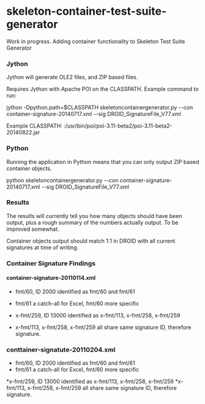 skeleton-container-test-suite-generator
=======================================

Work in progress. Adding container functionality to Skeleton Test Suite Generator

### Jython

Jython will generate OLE2 files, and ZIP based files. 

Requires Jython with Apache POI on the CLASSPATH. Example command to run:

jython -Dpython.path=$CLASSPATH skeletoncontainergenerator.py --con container-signature-20140717.xml --sig DROID_SignatureFile_V77.xml 

Example CLASSPATH: :/usr/bin/poi/poi-3.11-beta2/poi-3.11-beta2-20140822.jar

### Python

Running the application in Python means that you can only output ZIP based container objects. 

python skeletoncontainergenerator.py --con container-signature-20140717.xml --sig DROID_SignatureFile_V77.xml 

### Results

The results will currently tell you how many objects should have been output, plus a rough summary of the numbers actually output. To be improved somewhat. 

Container objects output should match 1:1 in DROID with all current signatures at time of writing. 

### Container Signature Findings

#### container-signature-20110114.xml

* fmt/60, ID 2000 identified as fmt/60 and fmt/61
* fmt/61 a catch-all for Excel, fmt/60 more specific

* x-fmt/259, ID 13000 identified as x-fmt/113, x-fmt/258, x-fmt/259
* x-fmt/113, x-fmt/258, x-fmt/259 all share same signature ID, therefore signature.

### conttainer-signatute-20110204.xml

* fmt/60, ID 2000 identified as fmt/60 and fmt/61
* fmt/61 a catch-all for Excel, fmt/60 more specific

*x-fmt/259, ID 13000 identified as x-fmt/113, x-fmt/258, x-fmt/259
*x-fmt/113, x-fmt/258, x-fmt/259 all share same signature ID, therefore signature.


